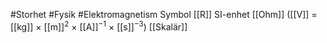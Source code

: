 #Storhet #Fysik #Elektromagnetism
Symbol [[R]]
SI-enhet [[Ohm]] ([[V]] = [[kg]] × [[m]]<sup>2</sup> × [[A]]<sup>−1</sup> × [[s]]<sup>−3</sup>)
[[Skalär]]